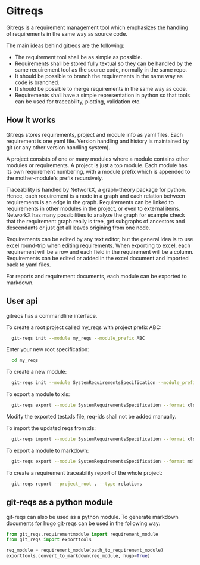# Gitreqs

Gitreqs is a requirement management tool which emphasizes the handling of requirements in the same way as source code.

The main ideas behind gitreqs are the following:
  - The requirement tool shall be as simple as possible.
  - Requirements shall be stored fully textual so they can be handled by the same requirement tool as the source code, normally in the same repo.
  - It should be possible to branch the requirements in the same way as code is branched.
  - It should be possible to merge requirements in the same way as code.
  - Requirements shall have a simple representation in python so that tools can be used for traceability, plotting, validation etc.

## How it works
Gitreqs stores requirements, project and module info as yaml files. Each requirement is one yaml file.
Version handling and history is maintained by git (or any other version handling system).

A project consists of one or many modules where a module contains other modules or requirements. A project is just a top module.
Each module has its own requirement numbering, with a module prefix which is appended to the mother-module's prefix recursively.

Traceability is handled by NetworkX, a graph-theory package for python. Hence, each requirement is a node in a graph and each relation between requirements is an edge in the graph. Requirements can be linked to requirements in other modules in the project, or even to external items. NetworkX has many possibilities to analyze the graph for example check that the requirement graph really is tree, get subgraphs of ancestors and descendants or just get all leaves origining from one node.

Requirements can be edited by any text editor, but the general idea is to use excel round-trip when editing requirements. When exporting to excel, each requirement will be a row and each field in the requirement will be a column. Requirements can be edited or added in the excel document and imported back to yaml files.

For reports and requirement documents, each module can be exported to markdown.

## User api
gitreqs has a commandline interface.

To create a root project called my_reqs with project prefix ABC:
```bash
  git-reqs init --module my_reqs --module_prefix ABC 
```

Enter your new root specification:
```bash
  cd my_reqs
```

To create a new module:
```bash
  git-reqs init --module SystemRequirementsSpecification --module_prefix SRS 
```
To export a module to xls:
```bash
  git-reqs export --module SystemRequirementsSpecification --format xls
```

Modify the exported test.xls file, req-ids shall not be added manually. 

To import the updated reqs from xls:
```bash
  git-reqs import --module SystemRequirementsSpecification --format xls --file test.xls
```

To export a module to markdown:
```bash
  git-reqs export --module SystemRequirementsSpecification --format md
```

To create a requirement traceability report of the whole project:
```bash
  git-reqs report --project_root . --type relations
```
## git-reqs as a python module
git-reqs can also be used as a python module.
To generate markdown documents for hugo git-reqs can be used in the following way:

```python
from git_reqs.requirementmodule import requirement_module
from git_reqs import exporttools

req_module = requirement_module(path_to_requirement_module)
exporttools.convert_to_markdown(req_module, hugo=True)
```